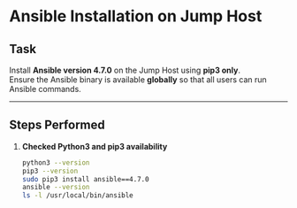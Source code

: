# Ansible Installation on Jump Host

## Task
Install **Ansible version 4.7.0** on the Jump Host using **pip3 only**.  
Ensure the Ansible binary is available **globally** so that all users can run Ansible commands.

---

## Steps Performed

1. **Checked Python3 and pip3 availability**
   ```bash
   python3 --version
   pip3 --version
   sudo pip3 install ansible==4.7.0
   ansible --version
   ls -l /usr/local/bin/ansible
   